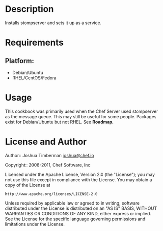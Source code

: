Description
===========

Installs stompserver and sets it up as a service.

Requirements
============

## Platform:

* Debian/Ubuntu
* RHEL/CentOS/Fedora

Usage
=====

This cookbook was primarily used when the Chef Server used stompserver
as the message queue. This may still be useful for some people.
Packages exist for Debian/Ubuntu but not RHEL. See __Roadmap__.

License and Author
==================

Author:: Joshua Timberman <joshua@chef.io>

Copyright:: 2008-2011, Chef Software, Inc

Licensed under the Apache License, Version 2.0 (the "License");
you may not use this file except in compliance with the License.
You may obtain a copy of the License at

    http://www.apache.org/licenses/LICENSE-2.0

Unless required by applicable law or agreed to in writing, software
distributed under the License is distributed on an "AS IS" BASIS,
WITHOUT WARRANTIES OR CONDITIONS OF ANY KIND, either express or implied.
See the License for the specific language governing permissions and
limitations under the License.
